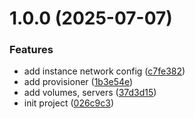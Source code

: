 # 1.0.0 (2025-07-07)


### Features

* add instance network config ([c7fe382](https://github.com/cktf/terraform-google-cluster/commit/c7fe382b73e11c51e80388a144b91db119f50343))
* add provisioner ([1b3e54e](https://github.com/cktf/terraform-google-cluster/commit/1b3e54e86b07b64be2c4f8afbbf7a3582049c41b))
* add volumes, servers ([37d3d15](https://github.com/cktf/terraform-google-cluster/commit/37d3d15728e340b60bfc35aa8e145745fec1d419))
* init project ([026c9c3](https://github.com/cktf/terraform-google-cluster/commit/026c9c3939cafe680caf55233c07f0f05d4b3d2d))
